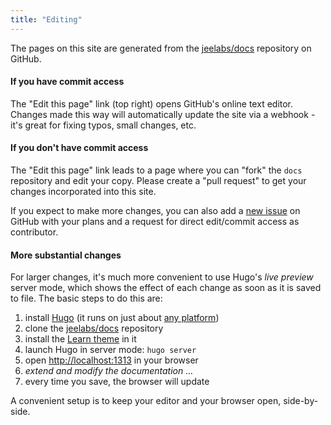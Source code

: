 ```yaml
---
title: "Editing"
---
```


The pages on this site are generated from the
[jeelabs/docs](https://github.com/jeelabs/docs) repository on GitHub.

#### If you have commit access

The "Edit this page" link (top right) opens GitHub's online text editor.  Changes
made this way will automatically update the site via a webhook - it's great
for fixing typos, small changes, etc.

#### If you don't have commit access

The "Edit this page" link leads to a page where you can "fork" the `docs`
repository and edit your copy. Please create a "pull request" to get your
changes incorporated into this site.

If you expect to make more changes, you can also add a [new
issue](https://github.com/jeelabs/docs/issues) on GitHub with your plans and
a request for direct edit/commit access as contributor.

#### More substantial changes

For larger changes, it's much more convenient to use Hugo's _live preview_
server mode, which shows the effect of each change as soon as it is saved to
file.  The basic steps to do this are:

1. install [Hugo](https://gohugo.io) (it runs on just about [any
   platform](https://github.com/gohugoio/hugo/releases))
1. clone the [jeelabs/docs](https://github.com/jeelabs/docs) repository
1. install the [Learn theme](https://github.com/matcornic/hugo-theme-learn) in
   it
1. launch Hugo in server mode: `hugo server`
1. open <http://localhost:1313> in your browser
1. _extend and modify the documentation ..._
1. every time you save, the browser will update

A convenient setup is to keep your editor and your browser open,
side-by-side.
